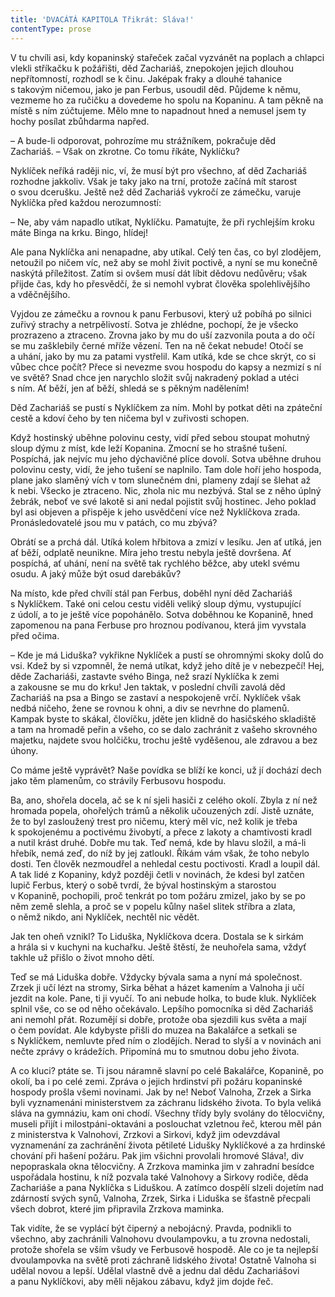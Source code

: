 ```yaml
---
title: 'DVACÁTÁ KAPITOLA Třikrát: Sláva!'
contentType: prose
---
```


V tu chvíli asi, kdy kopaninský stařeček začal vyzvánět na poplach a chlapci vlekli stříkačku k požářišti, děd Zachariáš, znepokojen jejich dlouhou nepřítomností, rozhodl se k činu. Jaképak fraky a dlouhé tahanice s takovým ničemou, jako je pan Ferbus, usoudil děd. Půjdeme k němu, vezmeme ho za ručičku a dovedeme ho spolu na Kopaninu. A tam pěkně na místě s ním zúčtujeme. Mělo mne to napadnout hned a nemusel jsem ty hochy posílat zbůhdarma napřed.

– A bude-li odporovat, pohrozíme mu strážníkem, pokračuje děd Zachariáš. – Však on zkrotne. Co tomu říkáte, Nyklíčku?

Nyklíček neříká raději nic, ví, že musí být pro všechno, ať děd Zachariáš rozhodne jakkoliv. Však je taky jako na trní, protože začíná mít starost o svou dcerušku. Ještě než děd Zachariáš vykročí ze zámečku, varuje Nyklíčka před každou nerozumností:

– Ne, aby vám napadlo utíkat, Nyklíčku. Pamatujte, že při rychlejším kroku máte Binga na krku. Bingo, hlídej!

Ale pana Nyklíčka ani nenapadne, aby utíkal. Celý ten čas, co byl zlodějem, netoužil po ničem víc, než aby se mohl živit poctivě, a nyní se mu konečně naskýtá příležitost. Zatím si ovšem musí dát líbit dědovu nedůvěru; však přijde čas, kdy ho přesvědčí, že si nemohl vybrat člověka spolehlivějšího a vděčnějšího.

Vyjdou ze zámečku a rovnou k panu Ferbusovi, který už pobíhá po silnici zuřivý strachy a netrpělivostí. Sotva je zhlédne, pochopí, že je všecko prozrazeno a ztraceno. Zrovna jako by mu do uší zazvonila pouta a do očí se mu zašklebily černé mříže vězení. Ten na ně čekat nebude! Otočí se a uhání, jako by mu za patami vystřelil. Kam utíká, kde se chce skrýt, co si vůbec chce počít? Přece si nevezme svou hospodu do kapsy a nezmizí s ní ve světě? Snad chce jen narychlo složit svůj nakradený poklad a utéci s ním. Ať běží, jen ať běží, shledá se s pěkným nadělením!

Děd Zachariáš se pustí s Nyklíčkem za ním. Mohl by potkat děti na zpáteční cestě a kdoví čeho by ten ničema byl v zuřivosti schopen.

Když hostinský uběhne polovinu cesty, vidí před sebou stoupat mohutný sloup dýmu z míst, kde leží Kopanina. Zmocní se ho strašné tušení. Pospíchá, jak nejvíc mu jeho dýchavičné plíce dovolí. Sotva uběhne druhou polovinu cesty, vidí, že jeho tušení se naplnilo. Tam dole hoří jeho hospoda, plane jako slaměný vích v tom slunečném dni, plameny zdají se šlehat až k nebi. Všecko je ztraceno. Nic, zhola nic mu nezbývá. Stal se z něho úplný žebrák, neboť ve své lakotě si ani nedal pojistit svůj hostinec. Jeho poklad byl asi objeven a přispěje k jeho usvědčení více než Nyklíčkova zrada. Pronásledovatelé jsou mu v patách, co mu zbývá?

Obrátí se a prchá dál. Utíká kolem hřbitova a zmizí v lesíku. Jen ať utíká, jen ať běží, odplatě neunikne. Míra jeho trestu nebyla ještě dovršena. Ať pospíchá, ať uhání, není na světě tak rychlého běžce, aby utekl svému osudu. A jaký může být osud darebákův?

Na místo, kde před chvílí stál pan Ferbus, doběhl nyní děd Zachariáš s Nyklíčkem. Také oni celou cestu viděli veliký sloup dýmu, vystupující z údolí, a to je ještě více popohánělo. Sotva doběhnou ke Kopanině, hned zapomenou na pana Ferbuse pro hroznou podívanou, která jim vyvstala před očima.

– Kde je má Liduška? vykřikne Nyklíček a pustí se ohromnými skoky dolů do vsi. Kdež by si vzpomněl, že nemá utíkat, když jeho dítě je v nebezpečí! Hej, děde Zachariáši, zastavte svého Binga, než srazí Nyklíčka k zemi a zakousne se mu do krku! Jen taktak, v poslední chvíli zavolá děd Zachariáš na psa a Bingo se zastaví a nespokojeně vrčí. Nyklíček však nedbá ničeho, žene se rovnou k ohni, a div se nevrhne do plamenů. Kampak byste to skákal, človíčku, jděte jen klidně do hasičského skladiště a tam na hromadě peřin a všeho, co se dalo zachránit z vašeho skrovného majetku, najdete svou holčičku, trochu ještě vyděšenou, ale zdravou a bez úhony.

Co máme ještě vyprávět? Naše povídka se blíží ke konci, už jí dochází dech jako těm plamenům, co strávily Ferbusovu hospodu.

Ba, ano, shořela docela, ač se k ní sjeli hasiči z celého okolí. Zbyla z ní než hromada popela, ohořelých trámů a několik učouzených zdí. Jistě uznáte, že to byl zasloužený trest pro ničemu, který měl víc, než kolik je třeba k spokojenému a poctivému živobytí, a přece z lakoty a chamtivosti kradl a nutil krást druhé. Dobře mu tak. Teď nemá, kde by hlavu složil, a má-li hřebík, nemá zeď, do níž by jej za­tloukl. Říkám vám však, že toho nebylo dosti. Ten člověk nezmoudřel a nehledal cestu poctivosti. Kradl a loupil dál. A tak lidé z Kopaniny, když později četli v novinách, že kdesi byl zatčen lupič Ferbus, který o sobě tvrdí, že býval hostinským a starostou v Kopanině, pochopili, proč tenkrát po tom požáru zmizel, jako by se po něm země slehla, a proč se v popelu kůlny našel slitek stříbra a zlata, o němž nikdo, ani Nyklíček, nechtěl nic vědět.

Jak ten oheň vznikl? To Liduška, Nyklíčkova dcera. Dostala se k sirkám a hrála si v kuchyni na kuchařku. Ještě štěstí, že neuhořela sama, vždyť takhle už přišlo o život mnoho dětí.

Teď se má Liduška dobře. Vždycky bývala sama a nyní má společnost. Zrzek ji učí lézt na stromy, Sirka běhat a házet kamením a Valnoha ji učí jezdit na kole. Pane, ti ji vyučí. To ani nebude holka, to bude kluk. Nyklíček splnil vše, co se od něho očekávalo. Lepšího pomocníka si děd Zachariáš ani nemohl přát. Rozumějí si dobře, protože oba sjezdili kus světa a mají o čem povídat. Ale kdybyste přišli do muzea na Bakalářce a setkali se s Nyklíčkem, nemluvte před ním o zlodějích. Nerad to slyší a v novinách ani nečte zprávy o krádežích. Připomíná mu to smutnou dobu jeho života.

A co kluci? ptáte se. Ti jsou náramně slavní po celé Bakalářce, Kopanině, po okolí, ba i po celé zemi. Zpráva o jejich hrdinství při požáru kopaninské hospody prošla všemi novinami. Jak by ne! Neboť Valnoha, Zrzek a Sirka byli vyznamenáni ministerstvem za záchranu lidského života. To byla veliká sláva na gymnáziu, kam oni chodí. Všechny třídy byly svolány do tělocvičny, museli přijít i milostpáni-oktaváni a poslouchat vzletnou řeč, kterou měl pán z ministerstva k Valnohovi, Zrzkovi a Sirkovi, když jim odevzdával vyznamenání za zachránění života pětileté Lidušky Nyklíčkové a za hrdinské chování při hašení požáru. Pak jim všichni provolali hromové Sláva!, div nepopraskala okna tělocvičny. A Zrzkova maminka jim v zahradní besídce uspořádala hostinu, k níž pozvala také Valnohovy a Sirkovy rodiče, děda Zachariáše a pana Nyklíčka s Liduškou. A zatímco dospělí slzeli dojetím nad zdárností svých synů, Valnoha, Zrzek, Sirka i Liduška se šťastně přecpali všech dobrot, které jim připravila Zrzkova maminka.

Tak vidíte, že se vyplácí být čiperný a nebojácný. Pravda, podnikli to všechno, aby zachránili Valnohovu dvoulampovku, a tu zrovna nedostali, protože shořela se vším všudy ve Ferbusově hospodě. Ale co je ta nejlepší dvoulampovka na světě proti záchraně lidského života! Ostatně Valnoha si udělal novou a lepší. Udělal vlastně dvě a jednu dal dědu Zachariášovi a panu Nyklíčkovi, aby měli nějakou zábavu, když jim dojde řeč.
